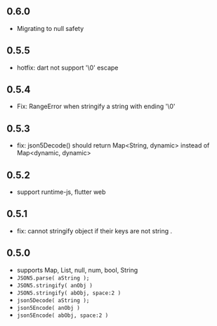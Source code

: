 ## 0.6.0
- Migrating to null safety

## 0.5.5
- hotfix: dart not support '\0' escape

## 0.5.4
- Fix: RangeError when stringify a string with ending '\0'

## 0.5.3
- fix: json5Decode() should return Map<String, dynamic> instead of Map<dynamic, dynamic> 

## 0.5.2
- support runtime-js, flutter web

## 0.5.1
- fix: cannot stringify object if their keys are not string . 

## 0.5.0
- supports Map, List, null, num, bool, String
- `JSON5.parse( aString );` 
- `JSON5.stringify( anObj )`
- `JSON5.stringify( abObj, space:2 )`
- `json5Decode( aString );` 
- `json5Encode( anObj )`
- `json5Encode( abObj, space:2 )`